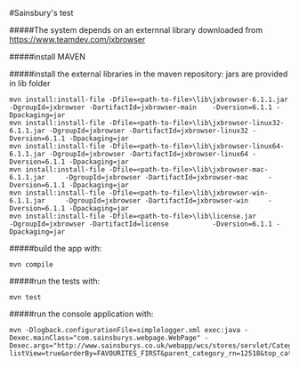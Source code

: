 #Sainsbury's test


#####The system depends on an externnal library downloaded from https://www.teamdev.com/jxbrowser


#####install MAVEN


#####install the external libraries in the maven repository:
jars are provided in lib folder

    mvn install:install-file -Dfile=<path-to-file>\lib\jxbrowser-6.1.1.jar         -DgroupId=jxbrowser -DartifactId=jxbrowser-main    -Dversion=6.1.1 -Dpackaging=jar
    mvn install:install-file -Dfile=<path-to-file>\lib\jxbrowser-linux32-6.1.1.jar -DgroupId=jxbrowser -DartifactId=jxbrowser-linux32 -Dversion=6.1.1 -Dpackaging=jar
    mvn install:install-file -Dfile=<path-to-file>\lib\jxbrowser-linux64-6.1.1.jar -DgroupId=jxbrowser -DartifactId=jxbrowser-linux64 -Dversion=6.1.1 -Dpackaging=jar
    mvn install:install-file -Dfile=<path-to-file>\lib\jxbrowser-mac-6.1.1.jar     -DgroupId=jxbrowser -DartifactId=jxbrowser-mac     -Dversion=6.1.1 -Dpackaging=jar
    mvn install:install-file -Dfile=<path-to-file>\lib\jxbrowser-win-6.1.1.jar     -DgroupId=jxbrowser -DartifactId=jxbrowser-win     -Dversion=6.1.1 -Dpackaging=jar
    mvn install:install-file -Dfile=<path-to-file>\lib\license.jar                 -DgroupId=jxbrowser -DartifactId=license           -Dversion=6.1.1 -Dpackaging=jar

#####build the app with: 

    mvn compile
	
#####run the tests with: 

    mvn test

#####run the console application with:
    
    mvn -Dlogback.configurationFile=simplelogger.xml exec:java -Dexec.mainClass="com.sainsburys.webpage.WebPage" -Dexec.args="http://www.sainsburys.co.uk/webapp/wcs/stores/servlet/CategoryDisplay?listView=true&orderBy=FAVOURITES_FIRST&parent_category_rn=12518&top_category=12518&langId=44&beginIndex=0&pageSize=20&catalogId=10137&searchTerm=&categoryId=185749&listId=&storeId=10151&promotionId=#langId=44&storeId=10151&catalogId=10137&categoryId=185749&parent_category_rn=12518&top_category=12518&pageSize=20&orderBy=FAVOURITES_FIRST&searchTerm=&beginIndex=0&hideFilters=true"  


